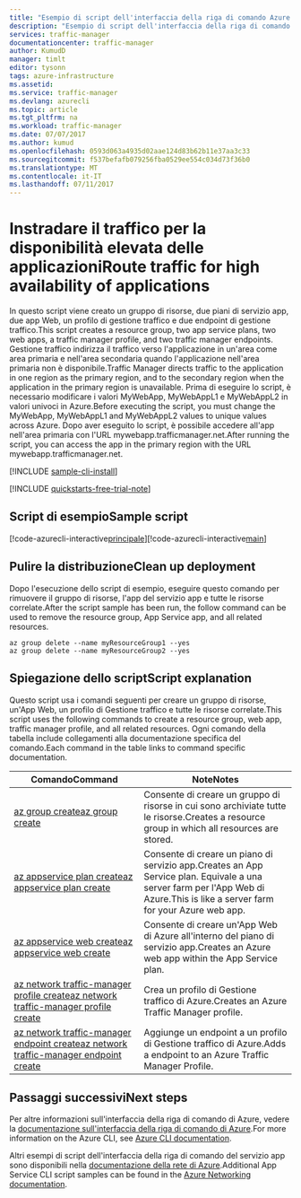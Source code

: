 ```yaml
---
title: "Esempio di script dell'interfaccia della riga di comando Azure - Instradare il traffico per la disponibilità elevata delle applicazioni | Documentazione Microsoft"
description: "Esempio di script dell'interfaccia della riga di comando Azure - Instradare il traffico per la disponibilità elevata delle applicazioni"
services: traffic-manager
documentationcenter: traffic-manager
author: KumudD
manager: timlt
editor: tysonn
tags: azure-infrastructure
ms.assetid: 
ms.service: traffic-manager
ms.devlang: azurecli
ms.topic: article
ms.tgt_pltfrm: na
ms.workload: traffic-manager
ms.date: 07/07/2017
ms.author: kumud
ms.openlocfilehash: 0593d063a4935d02aae124d83b62b11e37aa3c33
ms.sourcegitcommit: f537befafb079256fba0529ee554c034d73f36b0
ms.translationtype: MT
ms.contentlocale: it-IT
ms.lasthandoff: 07/11/2017
---
```

# <a name="route-traffic-for-high-availability-of-applications"></a><span data-ttu-id="9aed1-103">Instradare il traffico per la disponibilità elevata delle applicazioni</span><span class="sxs-lookup"><span data-stu-id="9aed1-103">Route traffic for high availability of applications</span></span>

<span data-ttu-id="9aed1-104">In questo script viene creato un gruppo di risorse, due piani di servizio app, due app Web, un profilo di gestione traffico e due endpoint di gestione traffico.</span><span class="sxs-lookup"><span data-stu-id="9aed1-104">This script creates a resource group, two app service plans, two web apps, a traffic manager profile, and two traffic manager endpoints.</span></span> <span data-ttu-id="9aed1-105">Gestione traffico indirizza il traffico verso l'applicazione in un'area come area primaria e nell'area secondaria quando l'applicazione nell'area primaria non è disponibile.</span><span class="sxs-lookup"><span data-stu-id="9aed1-105">Traffic Manager directs traffic to the application in one region as the primary region, and to the secondary region when the application in the primary region is unavailable.</span></span> <span data-ttu-id="9aed1-106">Prima di eseguire lo script, è necessario modificare i valori MyWebApp, MyWebAppL1 e MyWebAppL2 in valori univoci in Azure.</span><span class="sxs-lookup"><span data-stu-id="9aed1-106">Before executing the script, you must change the MyWebApp, MyWebAppL1 and MyWebAppL2 values to unique values across Azure.</span></span> <span data-ttu-id="9aed1-107">Dopo aver eseguito lo script, è possibile accedere all'app nell'area primaria con l'URL mywebapp.trafficmanager.net.</span><span class="sxs-lookup"><span data-stu-id="9aed1-107">After running the script, you can access the app in the primary region with the URL mywebapp.trafficmanager.net.</span></span>

[!INCLUDE [sample-cli-install](../../../includes/sample-cli-install.md)]

[!INCLUDE [quickstarts-free-trial-note](../../../includes/quickstarts-free-trial-note.md)]

## <a name="sample-script"></a><span data-ttu-id="9aed1-108">Script di esempio</span><span class="sxs-lookup"><span data-stu-id="9aed1-108">Sample script</span></span>

<span data-ttu-id="9aed1-109">[!code-azurecli-interactive[principale](../../../cli_scripts/traffic-manager/direct-traffic-for-increased-application-availability/direct-traffic-for-increased-application-availability.sh "Instradare il traffico per la disponibilità elevata")]</span><span class="sxs-lookup"><span data-stu-id="9aed1-109">[!code-azurecli-interactive[main](../../../cli_scripts/traffic-manager/direct-traffic-for-increased-application-availability/direct-traffic-for-increased-application-availability.sh "Route traffic for high availability")]</span></span>


## <a name="clean-up-deployment"></a><span data-ttu-id="9aed1-110">Pulire la distribuzione</span><span class="sxs-lookup"><span data-stu-id="9aed1-110">Clean up deployment</span></span> 

<span data-ttu-id="9aed1-111">Dopo l'esecuzione dello script di esempio, eseguire questo comando per rimuovere il gruppo di risorse, l'app del servizio app e tutte le risorse correlate.</span><span class="sxs-lookup"><span data-stu-id="9aed1-111">After the script sample has been run, the follow command can be used to remove the resource group, App Service app, and all related resources.</span></span>

```azurecli
az group delete --name myResourceGroup1 --yes
az group delete --name myResourceGroup2 --yes
```

## <a name="script-explanation"></a><span data-ttu-id="9aed1-112">Spiegazione dello script</span><span class="sxs-lookup"><span data-stu-id="9aed1-112">Script explanation</span></span>

<span data-ttu-id="9aed1-113">Questo script usa i comandi seguenti per creare un gruppo di risorse, un'App Web, un profilo di Gestione traffico e tutte le risorse correlate.</span><span class="sxs-lookup"><span data-stu-id="9aed1-113">This script uses the following commands to create a resource group, web app, traffic manager profile, and all related resources.</span></span> <span data-ttu-id="9aed1-114">Ogni comando della tabella include collegamenti alla documentazione specifica del comando.</span><span class="sxs-lookup"><span data-stu-id="9aed1-114">Each command in the table links to command specific documentation.</span></span>

| <span data-ttu-id="9aed1-115">Comando</span><span class="sxs-lookup"><span data-stu-id="9aed1-115">Command</span></span> | <span data-ttu-id="9aed1-116">Note</span><span class="sxs-lookup"><span data-stu-id="9aed1-116">Notes</span></span> |
|---|---|
| [<span data-ttu-id="9aed1-117">az group create</span><span class="sxs-lookup"><span data-stu-id="9aed1-117">az group create</span></span>](https://docs.microsoft.com/cli/azure/group#create) | <span data-ttu-id="9aed1-118">Consente di creare un gruppo di risorse in cui sono archiviate tutte le risorse.</span><span class="sxs-lookup"><span data-stu-id="9aed1-118">Creates a resource group in which all resources are stored.</span></span> |
| [<span data-ttu-id="9aed1-119">az appservice plan create</span><span class="sxs-lookup"><span data-stu-id="9aed1-119">az appservice plan create</span></span>](https://docs.microsoft.com/cli/azure/appservice/plan#create) | <span data-ttu-id="9aed1-120">Consente di creare un piano di servizio app.</span><span class="sxs-lookup"><span data-stu-id="9aed1-120">Creates an App Service plan.</span></span> <span data-ttu-id="9aed1-121">Equivale a una server farm per l'App Web di Azure.</span><span class="sxs-lookup"><span data-stu-id="9aed1-121">This is like a server farm for your Azure web app.</span></span> |
| [<span data-ttu-id="9aed1-122">az appservice web create</span><span class="sxs-lookup"><span data-stu-id="9aed1-122">az appservice web create</span></span>](https://docs.microsoft.com/cli/azure/appservice/web#create) | <span data-ttu-id="9aed1-123">Consente di creare un'App Web di Azure all'interno del piano di servizio app.</span><span class="sxs-lookup"><span data-stu-id="9aed1-123">Creates an Azure web app within the App Service plan.</span></span> |
| [<span data-ttu-id="9aed1-124">az network traffic-manager profile create</span><span class="sxs-lookup"><span data-stu-id="9aed1-124">az network traffic-manager profile create</span></span>](https://docs.microsoft.com/cli/azure/network/traffic-manager/profile#create) | <span data-ttu-id="9aed1-125">Crea un profilo di Gestione traffico di Azure.</span><span class="sxs-lookup"><span data-stu-id="9aed1-125">Creates an Azure Traffic Manager profile.</span></span> |
| [<span data-ttu-id="9aed1-126">az network traffic-manager endpoint create</span><span class="sxs-lookup"><span data-stu-id="9aed1-126">az network traffic-manager endpoint create</span></span>](https://docs.microsoft.com/cli/azure/network/traffic-manager/endpoint#create) | <span data-ttu-id="9aed1-127">Aggiunge un endpoint a un profilo di Gestione traffico di Azure.</span><span class="sxs-lookup"><span data-stu-id="9aed1-127">Adds a endpoint to an Azure Traffic Manager Profile.</span></span> |

## <a name="next-steps"></a><span data-ttu-id="9aed1-128">Passaggi successivi</span><span class="sxs-lookup"><span data-stu-id="9aed1-128">Next steps</span></span>

<span data-ttu-id="9aed1-129">Per altre informazioni sull'interfaccia della riga di comando di Azure, vedere la [documentazione sull'interfaccia della riga di comando di Azure](https://docs.microsoft.com/cli/azure/overview).</span><span class="sxs-lookup"><span data-stu-id="9aed1-129">For more information on the Azure CLI, see [Azure CLI documentation](https://docs.microsoft.com/cli/azure/overview).</span></span>

<span data-ttu-id="9aed1-130">Altri esempi di script dell'interfaccia della riga di comando del servizio app sono disponibili nella [documentazione della rete di Azure](../cli-samples.md).</span><span class="sxs-lookup"><span data-stu-id="9aed1-130">Additional App Service CLI script samples can be found in the [Azure Networking documentation](../cli-samples.md).</span></span>
